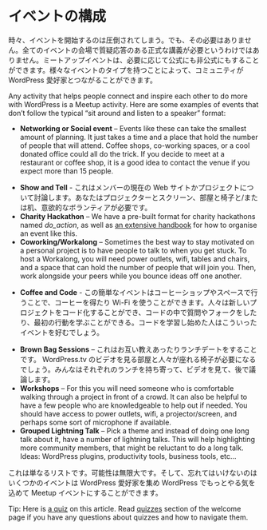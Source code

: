 <!-- # Event Formats -->
# イベントの構成

<!-- Sometimes getting started organizing an event can be a little overwhelming. It does not have to be though. Not every Meetup event needs to be a formal lecture with questions and answers in a rented venue. Meetup events can be as formal or informal as you want them to be. Having a variety of event types can help communities create the kind of group that really makes connections among WordPress enthusiasts. -->
時々、イベントを開始するのは圧倒されてしまう。でも、その必要はありません。全てのイベントの会場で質疑応答のある正式な講義が必要というわけではありません。ミートアップイベントは、必要に応じて公式にも非公式にもすることができます。様々なイベントのタイプを持つことによって、コミュニティが WordPress 愛好家とつながることができます。

Any activity that helps people connect and inspire each other to do more with WordPress is a Meetup activity. Here are some examples of events that don’t follow the typical “sit around and listen to a speaker” format:

*   **Networking or Social event** – Events like these can take the smallest amount of planning. It just takes a time and a place that hold the number of people that will attend. Coffee shops, co-working spaces, or a cool donated office could all do the trick. If you decide to meet at a restaurant or coffee shop, it is a good idea to contact the venue if you expect more than 15 people.
<!-- *   **Show and Tell** – This is a discussion of a member’s current website or project. You need a projector and screen, a room with chairs and/or tables, and a willing volunteer. The group member shows their project and describe what problems they have run into. The group can discuss possible solutions, highlight great points in the design, or just learn from each other. -->
*   **Show and Tell** - これはメンバーの現在の Web サイトかプロジェクトについて討論します。あなたはプロジェクターとスクリーン、部屋と椅子と/または机、意欲的なボランティアが必要です。
*   **Charity Hackathon** – We have a pre-built format for charity hackathons named _do_action_, as well as [an extensive handbook](https://make.wordpress.org/community/handbook/meetup-organizer/event-formats/do_action-charity-hackathon/) for how to organise an event like this.
*   **Coworking/Workalong** – Sometimes the best way to stay motivated on a personal project is to have people to talk to when you get stuck. To host a Workalong, you will need power outlets, wifi, tables and chairs, and a space that can hold the number of people that will join you. Then, work alongside your peers while you bounce ideas off one another.
<!-- *   **Coffee and Code** – This easy event can be done in a coffee shop or any space where you can get coffee and they will let you use their wifi. People can code new projects, ask questions on code they’ve forked, or learn about making their first commit. Codecademy learners would probably love an event like this. -->
*   **Coffee and Code** - この簡単なイベントはコーヒーショップやスペースで行うことで、コーヒーを得たり Wi-Fi を使うことができます。人々は新しいプロジェクトをコード化することができ、コードの中で質問やフォークをしたり、最初の行動を学ぶことができる。コードを学習し始めた人はこういったイベントを好むでしょう。
<!-- *   **Brown Bag Sessions** – This one is a cross between a lecture and a lunch date. You will need a room where you can view a video from wordpress.tv and chairs for people to sit on. Everyone brings their lunch, watches a video, and then discusses the topic afterward. -->
*   **Brown Bag Sessions** – これはお互い教えあったりランチデートをすることです。 WordPress.tv のビデオを見る部屋と人々が座れる椅子が必要になるでしょう。みんなはそれぞれのランチを持ち寄って、ビデオを見て、後で議論します。
*   **Workshops** – For this you will need someone who is comfortable walking through a project in front of a crowd. It can also be helpful to have a few people who are knowledgeable to help out if needed. You should have access to power outlets, wifi, a projector/screen, and perhaps some sort of microphone if available.
*   **Grouped Lightning Talk** – Pick a theme and instead of doing one long talk about it, have a number of lightning talks. This will help highlighting more community members, that might be reluctant to do a long talk. Ideas: WordPress plugins, productivity tools, business tools, etc…

<!-- This is just a short list. The possibilities are endless. And do not forget that any event that gets WordPress enthusiasts together and inspiring each other to do more with WordPress can be a Meetup event. -->
これは単なるリストです。可能性は無限大です。そして、忘れてはいけないのはいくつかのイベントは WordPress 愛好家を集め WordPress でもっとやる気を込めて Meetup イベントにすることができます。

Tip: Here is [a quiz](https://community-self-training.mystagingwebsite.com/quiz/planning-a-variety-of-events/) on this article. Read [quizzes](https://make.wordpress.org/community/handbook/meetup-organizer/welcome/#quizzes) section of the welcome page if you have any questions about quizzes and how to navigate them.
